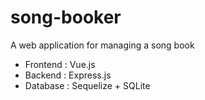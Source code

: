 # song-booker

A web application for managing a song book
* Frontend : Vue.js
* Backend : Express.js
* Database : Sequelize + SQLite
